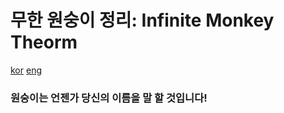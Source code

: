 # 무한 원숭이 정리: Infinite Monkey Theorm
[kor](https://ko.wikipedia.org/wiki/%EB%AC%B4%ED%95%9C_%EC%9B%90%EC%88%AD%EC%9D%B4_%EC%A0%95%EB%A6%AC)
[eng](https://en.wikipedia.org/wiki/Infinite_monkey_theorem)

### 원숭이는 언젠가 당신의 이름을 말 할 것입니다!
